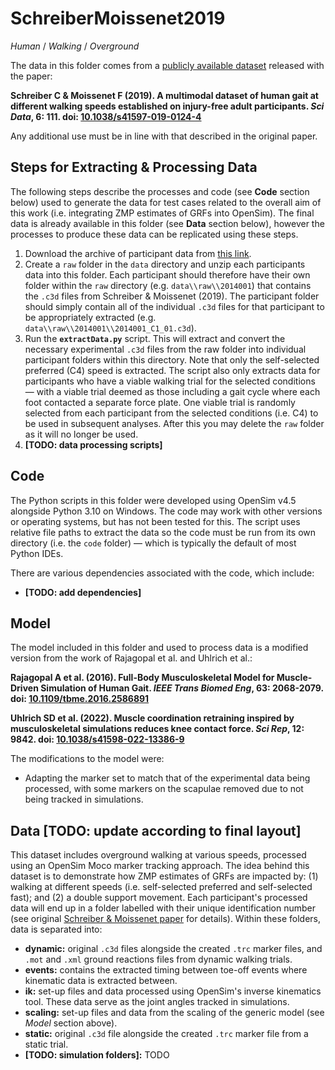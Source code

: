 # SchreiberMoissenet2019

*Human* / *Walking* / *Overground*

The data in this folder comes from a [publicly available dataset](https://doi.org/10.6084/m9.figshare.7734767) released with the paper:

**Schreiber C & Moissenet F (2019). A multimodal dataset of human gait at different walking speeds established on injury-free adult participants. *Sci Data*, 6: 111. doi: [10.1038/s41597-019-0124-4](https://doi.org/10.1038/s41597-019-0124-4)**

Any additional use must be in line with that described in the original paper.

## Steps for Extracting & Processing Data

The following steps describe the processes and code (see **Code** section below) used to generate the data for test cases related to the overall aim of this work (i.e. integrating ZMP estimates of GRFs into OpenSim). The final data is already available in this folder (see **Data** section below), however the processes to produce these data can be replicated using these steps.

1. Download the archive of participant data from [this link](https://doi.org/10.6084/m9.figshare.7734767). 
2. Create a `raw` folder in the `data` directory and unzip each participants data into this folder. Each participant should therefore have their own folder within the `raw` directory (e.g. `data\\raw\\2014001`) that contains the `.c3d` files from Schreiber & Moissenet (2019). The participant folder should simply contain all of the individual `.c3d` files for that participant to be appropriately extracted (e.g. `data\\raw\\2014001\\2014001_C1_01.c3d`).
3. Run the **`extractData.py`** script. This will extract and convert the necessary experimental `.c3d` files from the raw folder into individual participant folders within this directory. Note that only the self-selected preferred (C4) speed is extracted. The script also only extracts data for participants who have a viable walking trial for the selected conditions — with a viable trial deemed as those including a gait cycle where each foot contacted a separate force plate. One viable trial is randomly selected from each participant from the selected conditions (i.e. C4) to be used in subsequent analyses. After this you may delete the `raw` folder as it will no longer be used.
4. **[TODO: data processing scripts]**

## Code

The Python scripts in this folder were developed using OpenSim v4.5 alongside Python 3.10 on Windows. The code may work with other versions or operating systems, but has not been tested for this. The script uses relative file paths to extract the data so the code must be run from its own directory (i.e. the `code` folder) — which is typically the default of most Python IDEs.

There are various dependencies associated with the code, which include:

- **[TODO: add dependencies]**

## Model

The model included in this folder and used to process data is a modified version from the work of Rajagopal et al. and Uhlrich et al.:

**Rajagopal A et al. (2016). Full-Body Musculoskeletal Model for Muscle-Driven Simulation of Human Gait. *IEEE Trans Biomed Eng*, 63: 2068-2079. doi: [10.1109/tbme.2016.2586891](https://doi.org/10.1109/tbme.2016.2586891)**

**Uhlrich SD et al. (2022). Muscle coordination retraining inspired by musculoskeletal simulations reduces knee contact force. *Sci Rep*, 12: 9842. doi: [10.1038/s41598-022-13386-9](https://doi.org/10.1038/s41598-022-13386-9)**

The modifications to the model were:

- Adapting the marker set to match that of the experimental data being processed, with some markers on the scapulae removed due to not being tracked in simulations.

## Data [TODO: update according to final layout]

This dataset includes overground walking at various speeds, processed using an OpenSim Moco marker tracking approach. The idea behind this dataset is to demonstrate how ZMP estimates of GRFs are impacted by: (1) walking at different speeds (i.e. self-selected preferred and self-selected fast); and (2) a double support movement. Each participant's processed data will end up in a folder labelled with their unique identification number (see original [Schreiber & Moissenet paper](https://doi.org/10.1038/s41597-019-0124-4) for details). Within these folders, data is separated into:

- **dynamic:** original `.c3d` files alongside the created `.trc` marker files, and `.mot` and `.xml` ground reactions files from dynamic walking trials.
- **events:** contains the extracted timing between toe-off events where kinematic data is extracted between.
- **ik:** set-up files and data processed using OpenSim's inverse kinematics tool. These data serve as the joint angles tracked in simulations.
- **scaling:** set-up files and data from the scaling of the generic model (see *Model* section above).
- **static:** original `.c3d` file alongside the created `.trc` marker file from a static trial.
- **[TODO: simulation folders]:** TODO